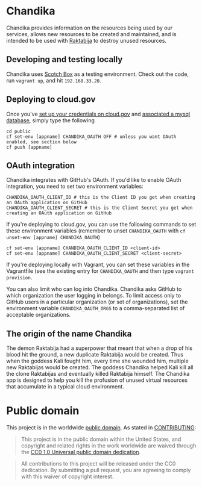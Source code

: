 # Chandika

Chandika provides information on the resources being used by our services, allows new resources to be created and maintained, and is intended to be used with [Raktabija](https://github.com/18F/raktabija) to destroy unused resources.

## Developing and testing locally

Chandika uses [Scotch Box](https://box.scotch.io/) as a testing environment. Check out the code, run `vagrant up`, and hit `192.168.33.20`.

## Deploying to cloud.gov

Once you've [set up your credentials on cloud.gov](https://docs.cloud.gov/getting-started/setup/) and [associated a mysql database](https://docs.cloud.gov/apps/managed-services/), simply type the following

```
cd public
cf set-env [appname] CHANDIKA_OAUTH OFF # unless you want OAuth enabled, see section below
cf push [appname]
```

## OAuth integration

Chandika integrates with GitHub's OAuth. If you'd like to enable OAuth integration, you need to set two environment variables:

```
CHANDIKA_OAUTH_CLIENT_ID # this is the Client ID you get when creating an OAuth application on GitHub
CHANDIKA_OAUTH_CLIENT_SECRET # this is the Client Secret you get when creating an OAuth application on GitHub
```

If you're deploying to cloud.gov, you can use the following commands to set these environment variables (remember to unset `CHANDIKA_OAUTH` with `cf unset-env [appname] CHANDIKA_OAUTH`)

```
cf set-env [appname] CHANDIKA_OAUTH_CLIENT_ID <client-id>
cf set-env [appname] CHANDIKA_OAUTH_CLIENT_SECRET <client-secret>
```

If you're deploying locally with Vagrant, you can set these variables in the Vagrantfile (see the existing entry for `CHANDIKA_OAUTH` and then type `vagrant provision`.

You can also limit who can log into Chandika. Chandika asks GitHub to which organization the user logging in belongs. To limit access only to GitHub users in a particular organization (or set of organizations), set the environment variable `CHANDIKA_OAUTH_ORGS` to a comma-separated list of acceptable organizations.

## The origin of the name Chandika

The demon Raktabija had a superpower that meant that when a drop of his blood hit the ground, a new duplicate Raktabija would be created. Thus when the goddess Kali fought him, every time she wounded him, multiple new Raktabijas would be created. The goddess Chandika helped Kali kill all the clone Raktabijas and eventually killed Raktabija himself. The Chandika app is designed to help you kill the profusion of unused virtual resources that accumulate in a typical cloud environment.

# Public domain

This project is in the worldwide [public domain](LICENSE.md). As stated in [CONTRIBUTING](CONTRIBUTING.md):

> This project is in the public domain within the United States, and copyright and related rights in the work worldwide are waived through the [CC0 1.0 Universal public domain dedication](https://creativecommons.org/publicdomain/zero/1.0/).

> All contributions to this project will be released under the CC0 dedication. By submitting a pull request, you are agreeing to comply with this waiver of copyright interest.
